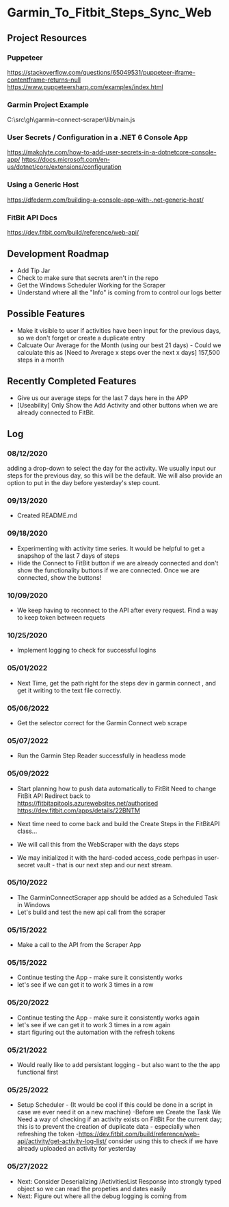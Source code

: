 # Garmin_To_Fitbit_Steps_Sync_Web

## Project Resources

### Puppeteer
https://stackoverflow.com/questions/65049531/puppeteer-iframe-contentframe-returns-null
https://www.puppeteersharp.com/examples/index.html

### Garmin Project Example
C:\src\gh\garmin-connect-scraper\lib\main.js

### User Secrets / Configuration in a .NET 6 Console App
https://makolyte.com/how-to-add-user-secrets-in-a-dotnetcore-console-app/
https://docs.microsoft.com/en-us/dotnet/core/extensions/configuration

### Using a Generic Host
https://dfederm.com/building-a-console-app-with-.net-generic-host/

### FitBit API Docs
https://dev.fitbit.com/build/reference/web-api/

## Development Roadmap
* Add Tip Jar
* Check to make sure that secrets aren't in the repo 
* Get the Windows Scheduler Working for the Scraper
* Understand where all the "Info" is coming from to control our logs better

## Possible Features
* Make it visible to user if activities have been input for the previous days, so we don't forget or create a duplicate entry
* Calcuate Our Average for the Month (using our best 21 days)  - Could we calculate this as [Need to Average x steps over the next x days] 157,500 steps in a month

## Recently Completed Features
* Give us our average steps for the last 7 days here in the APP
* \[Useability\] Only Show the Add Activity and other buttons when we are already connected to FitBit.


## Log

### 08/12/2020
adding a drop-down to select the day for the activity. We usually input our steps for the previous day, so this will be the default. We will also provide an option to put in
the day before yesterday's step count.

### 09/13/2020
* Created README.md

### 09/18/2020
* Experimenting with activity time series. It would be helpful to get a snapshop of the last 7 days of steps
* Hide the Connect to FitBit button if we are already connected and don't show the functionality buttons if we are connected. Once we are connected, show the buttons!

### 10/09/2020
* We keep having to reconnect to the API after every request. Find a way to keep token between requets

### 10/25/2020
* Implement logging to check for successful logins
 
### 05/01/2022
* Next Time, get the path right for the steps dev in garmin connect , and get it writing to the text file correctly.

### 05/06/2022
* Get the selector correct for the Garmin Connect web scrape

### 05/07/2022
* Run the Garmin Step Reader successfully in headless mode

### 05/09/2022
* Start planning how to push data automatically to FitBit
Need to change FitBit API Redirect back to 
https://fitbitapitools.azurewebsites.net/authorised
https://dev.fitbit.com/apps/details/22BNTM

* Next time need to come back and build the Create Steps in the FitBitAPI class... 
* We will call this from the WebScraper with the days steps
* We may initialized it with the hard-coded access_code perhpas in user-secret vault - that is our next step and our next stream.

### 05/10/2022
* The GarminConnectScraper app should be added as a Scheduled Task in Windows
* Let's build and test the new api call from the scraper


###  05/15/2022
* Make a call to the API from the Scraper App

### 05/15/2022
* Continue testing the App - make sure it consistently works
* let's see if we can get it to work 3 times in a row

### 05/20/2022
* Continue testing the App - make sure it consistently works again
* let's see if we can get it to work 3 times in a row again
* start figuring out the automation with the refresh tokens


### 05/21/2022
* Would really like to add persistant logging - but also want to the the app functional first

### 05/25/2022
* Setup Scheduler - (It would be cool if this could be done in a script in case we ever need it on a new machine)
	 -Before we Create the Task We Need a way of checking if an activity exists on FitBit For the current day; this is to prevent the creation of duplicate data - especially when refreshing the token
	 -https://dev.fitbit.com/build/reference/web-api/activity/get-activity-log-list/  consider using this to check if we have already uploaded an activity for yesterday


### 05/27/2022
* Next: Consider Deserializing /ActivitiesList Response into strongly typed object so we can read the propeties and dates easily
* Next: Figure out where all the debug logging is coming from



